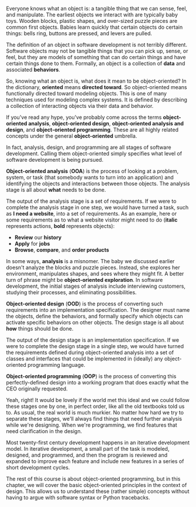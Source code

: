 Everyone knows what an object is: a tangible  thing that we can sense, feel, and manipulate. The earliest objects we  interact with are typically baby toys. Wooden blocks, plastic shapes,  and over-sized puzzle pieces are common first objects. Babies learn  quickly that certain objects do certain things: bells ring, buttons are pressed, and levers are pulled.

The  definition of an object in software development is not terribly  different. Software objects may not be tangible things that you can pick  up, sense, or feel, but they are models of something that can do  certain things and have certain things done to them. Formally, an object  is a collection of **data** and associated **behaviors**.

So, knowing what an object is, what does it mean to be object-oriented? In the dictionary, **oriented** means **directed toward**.  So object-oriented means functionally directed toward modeling objects.  This is one of many techniques used for modeling complex systems. It is  defined by describing a collection of interacting objects via their  data and behavior.

If you've read any hype, you've probably come across the terms **object-oriented analysis**, **object-oriented design**, **object-oriented analysis and design**, and **object-oriented programming**. These are all highly related concepts under the general **object-oriented** umbrella.

In  fact, analysis, design, and programming are all stages of software  development. Calling them object-oriented simply specifies what level of  software development is being pursued.

**Object-oriented analysis** (**OOA**) is the process  of looking at a problem, system, or task (that somebody wants to turn  into an application) and identifying the objects and interactions  between those objects. The analysis stage is all about **what** needs to be done.

The  output of the analysis stage is a set of requirements. If we were to  complete the analysis stage in one step, we would have turned a task,  such as **I need a website**, into a set of requirements.  As an example, here or some requirements as to what a website visitor might need to do (**italic** represents actions, **bold** represents objects):

- **Review** our **history**
- **Apply** for **jobs**
- **Browse**, **compare**, and **order products**

In some ways, **analysis** is  a misnomer. The baby we discussed earlier doesn't analyze the blocks  and puzzle pieces. Instead, she explores her environment, manipulates  shapes, and sees where they might fit. A better turn of phrase might be **object-oriented exploration**.  In software development, the initial stages of analysis include  interviewing customers, studying their processes, and eliminating  possibilities.

**Object-oriented design** (**OOD**) is the process  of converting such requirements into an implementation specification.  The designer must name the objects, define the behaviors, and formally  specify which objects can activate specific behaviors on other objects.  The design stage is all about **how** things should be done.

The  output of the design stage is an implementation specification. If we  were to complete the design stage in a single step, we would have turned  the requirements defined during object-oriented analysis into a set of  classes and interfaces that could be implemented in (ideally) any  object-oriented programming language.

**Object-oriented programming** (**OOP**) is the process of converting this perfectly-defined design into a working program that does exactly what the CEO originally requested.

Yeah,  right! It would be lovely if the world met this ideal and we could  follow these stages one by one, in perfect order, like all the old  textbooks told us to. As usual, the real world is much murkier. No  matter how hard we try to separate these stages, we'll always find  things that need further analysis while we're designing. When we're  programming, we find features that need clarification in the design.

Most  twenty-first century development happens in an iterative development  model. In iterative development, a small part of the task is modeled,  designed, and programmed, and then the program is reviewed and expanded  to improve each feature and include new features in a series of short  development cycles.

The rest of this course is about object-oriented  programming, but in this chapter, we will cover the basic  object-oriented principles in the context of design. This allows us to  understand these (rather simple) concepts without having to argue with  software syntax or Python tracebacks.